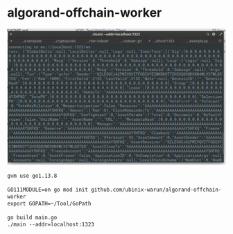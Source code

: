 # algorand-offchain-worker


![PT2](https://raw.githubusercontent.com/ubinix-warun/algorand-offchain-worker/main/doc/assets/proto_indexer2.png)

```
gvm use go1.13.8

GO111MODULE=on go mod init github.com/ubinix-warun/algorand-offchain-worker
export GOPATH=~/Tool/GoPath

go build main.go
./main --addr=localhost:1323

```
